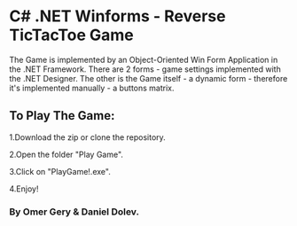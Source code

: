 # C# .NET Winforms - Reverse TicTacToe Game
The Game is implemented by an Object-Oriented Win Form Application in the .NET Framework.
There are 2 forms - game settings implemented with the .NET Designer.
The other is the Game itself - a dynamic form - therefore it's implemented manually - a buttons matrix.
## To Play The Game:
1.Download the zip or clone the repository. 

2.Open the folder "Play Game".

3.Click on "PlayGame!.exe".

4.Enjoy!
### By Omer Gery & Daniel Dolev.

